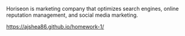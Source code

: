 

Horiseon is marketing company that optimizes search engines, online reputation management, and social media marketing. 


https://ajshea86.github.io/homework-1/


